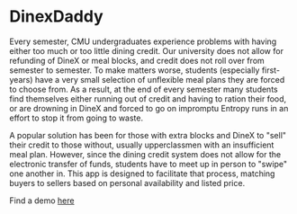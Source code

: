 # DinexDaddy

Every semester, CMU undergraduates experience problems with having either too
much or too little dining credit. Our university does not allow for 
refunding of DineX or meal blocks, and credit does not roll over from semester 
to semester. To make matters worse, students (especially first-years) have a 
very small selection of unflexible meal plans they are forced to choose from.
As a result, at the end of every semester many students find themselves either
running out of credit and having to ration their food, or are drowning in DineX
and forced to go on impromptu Entropy runs in an effort to stop it from going 
to waste.

A popular solution has been for those with extra blocks and DineX to "sell"
their credit to those without, usually upperclassmen with an insufficient meal
plan. However, since the dining credit system does not allow for the electronic
transfer of funds, students have to meet up in person to "swipe" one another in.
This app is designed to facilitate that process, matching buyers to sellers
based on personal availability and listed price.

Find a demo [here]()
